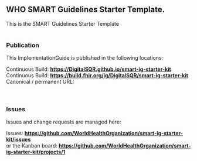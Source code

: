 WHO SMART Guidelines Starter Template.
---
This is the SMART Guidelines Starter Template
<br> </br>
###
### Publication
This ImplementationGuide is published in the following locations:


Continuous Build:  __https://DigitalSQR.github.io/smart-ig-starter-kit__  
Continuous Build:  __https://build.fhir.org/ig/DigitalSQR/smart-ig-starter-kit__  
Canonical / permanent URL:   
<br> </br>

### Issues
Issues and change requests are managed here:  

Issues:  __https://github.com/WorldHealthOrganization/smart-ig-starter-kit/issues__  
    or the Kanban board: __https://github.com/WorldHealthOrganization/smart-ig-starter-kit/projects/1__

